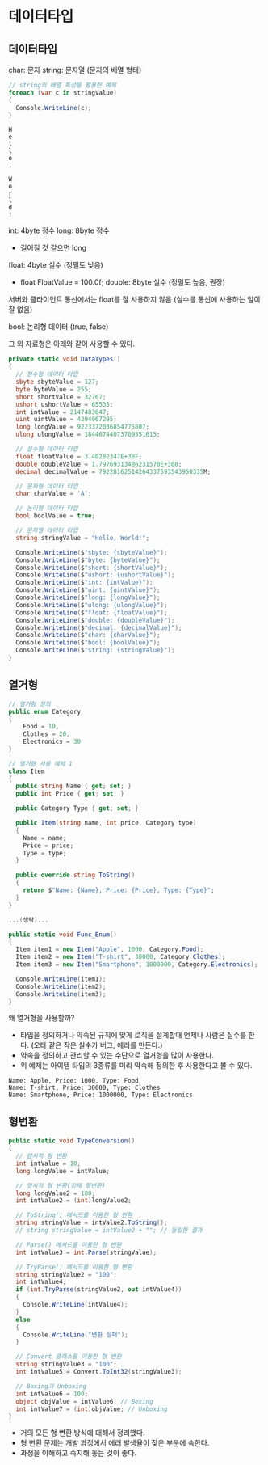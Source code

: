 # 데이터타입

## 데이터타입

char: 문자
string: 문자열 (문자의 배열 형태)

~~~csharp
// string의 배열 특성을 활용한 예제
foreach (var c in stringValue)
{
  Console.WriteLine(c);
}
~~~

~~~
H
e
l
l
o
,
 
W
o
r
l
d
!
~~~

int: 4byte 정수
long: 8byte 정수
 - 길어질 것 같으면 long

float: 4byte 실수 (정밀도 낮음)
  - float FloatValue = 100.0f;
double: 8byte 실수 (정밀도 높음, 권장)

서버와 클라이언트 통신에서는 float를 잘 사용하지 않음 (실수를 통신에 사용하는 일이 잘 없음)

bool: 논리형 데이터 (true, false)

그 외 자료형은 아래와 같이 사용할 수 있다.

~~~csharp
private static void DataTypes()
{
  // 정수형 데이터 타입
  sbyte sbyteValue = 127;
  byte byteValue = 255;
  short shortValue = 32767;
  ushort ushortValue = 65535;
  int intValue = 2147483647;
  uint uintValue = 4294967295;
  long longValue = 9223372036854775807;
  ulong ulongValue = 18446744073709551615;

  // 실수형 데이터 타입
  float floatValue = 3.40282347E+38F;
  double doubleValue = 1.79769313486231570E+308;
  decimal decimalValue = 79228162514264337593543950335M;

  // 문자형 데이터 타입
  char charValue = 'A';

  // 논리형 데이터 타입
  bool boolValue = true;

  // 문자열 데이터 타입
  string stringValue = "Hello, World!";

  Console.WriteLine($"sbyte: {sbyteValue}");
  Console.WriteLine($"byte: {byteValue}");
  Console.WriteLine($"short: {shortValue}");
  Console.WriteLine($"ushort: {ushortValue}");
  Console.WriteLine($"int: {intValue}");
  Console.WriteLine($"uint: {uintValue}");
  Console.WriteLine($"long: {longValue}");
  Console.WriteLine($"ulong: {ulongValue}");
  Console.WriteLine($"float: {floatValue}");
  Console.WriteLine($"double: {doubleValue}");
  Console.WriteLine($"decimal: {decimalValue}");
  Console.WriteLine($"char: {charValue}");
  Console.WriteLine($"bool: {boolValue}");
  Console.WriteLine($"string: {stringValue}");
}
~~~

## 열거형

```csharp
// 열거형 정의
public enum Category
{
    Food = 10,
    Clothes = 20,
    Electronics = 30
}
```

```csharp
// 열거형 사용 예제 1
class Item
{
  public string Name { get; set; }
  public int Price { get; set; }

  public Category Type { get; set; }

  public Item(string name, int price, Category type)
  {
    Name = name;
    Price = price;
    Type = type;
  }

  public override string ToString()
  {
    return $"Name: {Name}, Price: {Price}, Type: {Type}";
  }
}

...(생략)...

public static void Func_Enum()
{
  Item item1 = new Item("Apple", 1000, Category.Food);
  Item item2 = new Item("T-shirt", 30000, Category.Clothes);
  Item item3 = new Item("Smartphone", 1000000, Category.Electronics);

  Console.WriteLine(item1);
  Console.WriteLine(item2);
  Console.WriteLine(item3);
}
```

왜 열거형을 사용할까?

- 타입을 정의하거나 약속된 규칙에 맞게 로직을 설계할때 언제나 사람은 실수를 한다. (오타 같은 작은 실수가 버그, 에러를 만든다.)
- 약속을 정의하고 관리할 수 있는 수단으로 열거형을 많이 사용한다.
- 위 예제는 아이템 타입의 3종류를 미리 약속해 정의한 후 사용한다고 볼 수 있다.

~~~
Name: Apple, Price: 1000, Type: Food
Name: T-shirt, Price: 30000, Type: Clothes
Name: Smartphone, Price: 1000000, Type: Electronics
~~~

## 형변환

```csharp
public static void TypeConversion()
{
  // 암시적 형 변환
  int intValue = 10;
  long longValue = intValue;

  // 명시적 형 변환(강재 형변환)
  long longValue2 = 100;
  int intValue2 = (int)longValue2;

  // ToString() 메서드를 이용한 형 변환
  string stringValue = intValue2.ToString();
  // string stringValue = intValue2 + ""; // 동일한 결과

  // Parse() 메서드를 이용한 형 변환
  int intValue3 = int.Parse(stringValue);

  // TryParse() 메서드를 이용한 형 변환
  string stringValue2 = "100";
  int intValue4;
  if (int.TryParse(stringValue2, out intValue4))
  {
    Console.WriteLine(intValue4);
  }
  else
  {
    Console.WriteLine("변환 실패");
  }

  // Convert 클래스를 이용한 형 변환
  string stringValue3 = "100";
  int intValue5 = Convert.ToInt32(stringValue3);

  // Boxing과 Unboxing
  int intValue6 = 100;
  object objValue = intValue6; // Boxing
  int intValue7 = (int)objValue; // Unboxing
}
```

- 거의 모든 형 변환 방식에 대해서 정리했다.
- 형 변환 문제는 개발 과정에서 에러 발생율이 잦은 부분에 속한다.
- 과정을 이해하고 숙지해 놓는 것이 좋다.